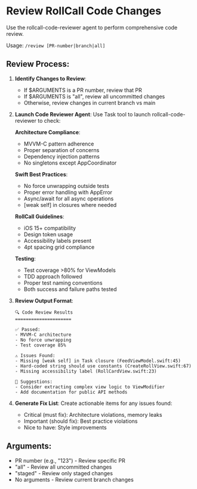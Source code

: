 # Review RollCall Code Changes

Use the rollcall-code-reviewer agent to perform comprehensive code review.

Usage: `/review [PR-number|branch|all]`

## Review Process:

1. **Identify Changes to Review**:
   - If $ARGUMENTS is a PR number, review that PR
   - If $ARGUMENTS is "all", review all uncommitted changes
   - Otherwise, review changes in current branch vs main

2. **Launch Code Reviewer Agent**:
   Use Task tool to launch rollcall-code-reviewer to check:
   
   **Architecture Compliance**:
   - MVVM-C pattern adherence
   - Proper separation of concerns
   - Dependency injection patterns
   - No singletons except AppCoordinator
   
   **Swift Best Practices**:
   - No force unwrapping outside tests
   - Proper error handling with AppError
   - Async/await for all async operations
   - [weak self] in closures where needed
   
   **RollCall Guidelines**:
   - iOS 15+ compatibility
   - Design token usage
   - Accessibility labels present
   - 4pt spacing grid compliance
   
   **Testing**:
   - Test coverage >80% for ViewModels
   - TDD approach followed
   - Proper test naming conventions
   - Both success and failure paths tested

3. **Review Output Format**:
   ```
   🔍 Code Review Results
   =====================
   
   ✅ Passed:
   - MVVM-C architecture
   - No force unwrapping
   - Test coverage 85%
   
   ⚠️ Issues Found:
   - Missing [weak self] in Task closure (FeedViewModel.swift:45)
   - Hard-coded string should use constants (CreateRollView.swift:67)
   - Missing accessibility label (RollCardView.swift:23)
   
   📝 Suggestions:
   - Consider extracting complex view logic to ViewModifier
   - Add documentation for public API methods
   ```

4. **Generate Fix List**:
   Create actionable items for any issues found:
   - Critical (must fix): Architecture violations, memory leaks
   - Important (should fix): Best practice violations
   - Nice to have: Style improvements

## Arguments:
- PR number (e.g., "123") - Review specific PR
- "all" - Review all uncommitted changes
- "staged" - Review only staged changes
- No arguments - Review current branch changes
